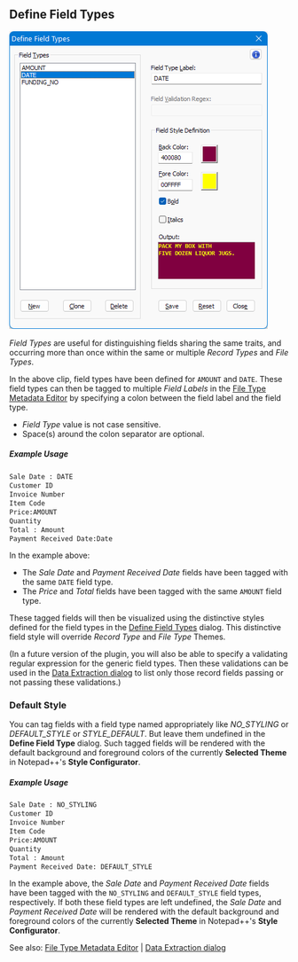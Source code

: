 ## Define Field Types

![Jump_to_Field_list](https://raw.githubusercontent.com/shriprem/FWDataViz/master/images/field_type_dialog.png)

_Field Types_ are useful for distinguishing fields sharing the same traits, and occurring more than once within the same or multiple _Record Types_ and _File Types_.

In the above clip, field types have been defined for `AMOUNT` and `DATE`. These field types can then be tagged to multiple _Field Labels_ in the [File Type Metadata Editor](https://github.com/shriprem/FWDataViz/blob/master/docs/file_type_config_dialog.md) by specifying a colon between the field label and the field type.
* _Field Type_ value is not case sensitive.
* Space(s) around the colon separator are optional.

##### Example Usage
```
Sale Date : DATE
Customer ID
Invoice Number
Item Code
Price:AMOUNT
Quantity
Total : Amount
Payment Received Date:Date
```

In the example above:
* The _Sale Date_ and _Payment Received Date_ fields have been tagged with the same `DATE` field type.
* The _Price_ and _Total_ fields have been tagged with the same `AMOUNT` field type.

These tagged fields will then be visualized using the distinctive styles defined for the field types in the [Define Field Types](https://github.com/shriprem/FWDataViz/blob/master/docs/field_type_dialog.md) dialog. This distinctive field style will override _Record Type_ and _File Type_ Themes.

(In a future version of the plugin, you will also be able to specify a validating regular expression for the generic field types. Then these validations can be used in the [Data Extraction dialog](https://github.com/shriprem/FWDataViz/blob/master/docs/data_extract_dialog.md) to list only those record fields passing or not passing these validations.)

### Default Style
You can tag fields with a field type named appropriately like _NO_STYLING_ or _DEFAULT_STYLE_ or _STYLE_DEFAULT_. But leave them undefined in the **Define Field Type** dialog. Such tagged fields will be rendered with the default background and foreground colors of the currently **Selected Theme** in Notepad++'s **Style Configurator**.

##### Example Usage
```
Sale Date : NO_STYLING
Customer ID
Invoice Number
Item Code
Price:AMOUNT
Quantity
Total : Amount
Payment Received Date: DEFAULT_STYLE
```

In the example above, the _Sale Date_ and _Payment Received Date_ fields have been tagged with the `NO_STYLING` and `DEFAULT_STYLE` field types, respectively. If both these field types are left undefined, the _Sale Date_ and _Payment Received Date_ will be rendered with the default background and foreground colors of the currently **Selected Theme** in Notepad++'s **Style Configurator**.

See also: [File Type Metadata Editor](https://github.com/shriprem/FWDataViz/blob/master/docs/file_type_config_dialog.md) | [Data Extraction dialog](https://github.com/shriprem/FWDataViz/blob/master/docs/data_extract_dialog.md)